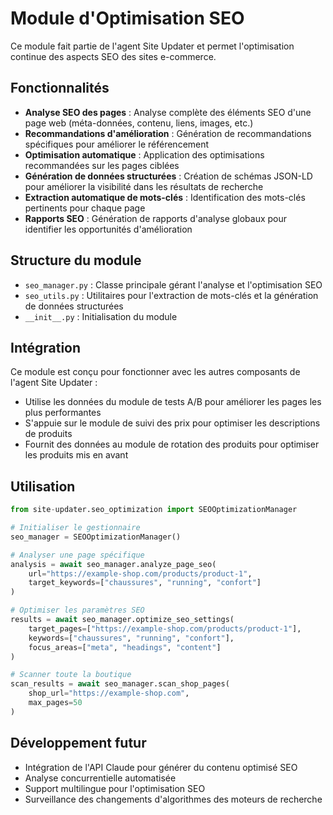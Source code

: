 # Module d'Optimisation SEO

Ce module fait partie de l'agent Site Updater et permet l'optimisation continue des aspects SEO des sites e-commerce.

## Fonctionnalités

- **Analyse SEO des pages** : Analyse complète des éléments SEO d'une page web (méta-données, contenu, liens, images, etc.)
- **Recommandations d'amélioration** : Génération de recommandations spécifiques pour améliorer le référencement
- **Optimisation automatique** : Application des optimisations recommandées sur les pages ciblées
- **Génération de données structurées** : Création de schémas JSON-LD pour améliorer la visibilité dans les résultats de recherche
- **Extraction automatique de mots-clés** : Identification des mots-clés pertinents pour chaque page
- **Rapports SEO** : Génération de rapports d'analyse globaux pour identifier les opportunités d'amélioration

## Structure du module

- `seo_manager.py` : Classe principale gérant l'analyse et l'optimisation SEO
- `seo_utils.py` : Utilitaires pour l'extraction de mots-clés et la génération de données structurées
- `__init__.py` : Initialisation du module

## Intégration

Ce module est conçu pour fonctionner avec les autres composants de l'agent Site Updater :

- Utilise les données du module de tests A/B pour améliorer les pages les plus performantes
- S'appuie sur le module de suivi des prix pour optimiser les descriptions de produits
- Fournit des données au module de rotation des produits pour optimiser les produits mis en avant

## Utilisation

```python
from site-updater.seo_optimization import SEOOptimizationManager

# Initialiser le gestionnaire
seo_manager = SEOOptimizationManager()

# Analyser une page spécifique
analysis = await seo_manager.analyze_page_seo(
    url="https://example-shop.com/products/product-1",
    target_keywords=["chaussures", "running", "confort"]
)

# Optimiser les paramètres SEO
results = await seo_manager.optimize_seo_settings(
    target_pages=["https://example-shop.com/products/product-1"],
    keywords=["chaussures", "running", "confort"],
    focus_areas=["meta", "headings", "content"]
)

# Scanner toute la boutique
scan_results = await seo_manager.scan_shop_pages(
    shop_url="https://example-shop.com",
    max_pages=50
)
```

## Développement futur

- Intégration de l'API Claude pour générer du contenu optimisé SEO
- Analyse concurrentielle automatisée
- Support multilingue pour l'optimisation SEO
- Surveillance des changements d'algorithmes des moteurs de recherche
